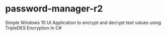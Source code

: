 # password-manager-r2
Simple Windows 10 UI Application to encrypt and decrypt text values using TripleDES Encryption In C#
